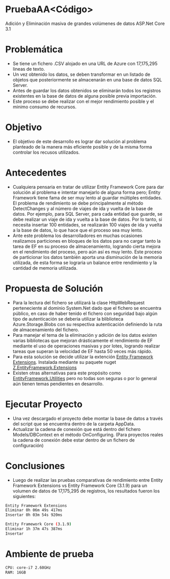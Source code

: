 # PruebaAA<Código>
Adición y Eliminación masiva de grandes volúmenes de datos ASP.Net Core 3.1

# Problemática
  - Se tiene un fichero .CSV alojado en una URL de Azure con 17,175,295 lineas de texto.
  - Un vez obtenido los datos, se deben transformar en un listado de objetos que posteriormente se almacenarán en una base de datos SQL Server.
  - Antes de guardar los datos obtenidos se eliminarán todos los registros existentes en la base de datos de alguna posible previa importación.
  - Este proceso se debe realizar con el mejor rendimiento posible y el minimo consumo de recursos.
  
 # Objetivo
  - El objetivo de este desarrollo es lograr dar solución al problema planteado de la manera más eficiente posible y de la misma forma controlar los recusos utilizados.
  
# Antecedentes
 - Cualquiera pensaria en tratar de utilizar Entity Framework Core para dar solución al problema e intentar manejarlo de alguna forma pero; Entity Framework tiene fama de ser muy lento al guardar múltiples entidades. El problema de rendimiento se debe principalmente al método DetectChanges y al número de viajes de ida y vuelta de la base de datos. Por ejemplo, para SQL Server, para cada entidad que guarde, se debe realizar un viaje de ida y vuelta a la base de datos. Por lo tanto, si necesita insertar 100 entidades, se realizarán 100 viajes de ida y vuelta a la base de datos, lo que hace que el proceso sea muy lento. 
  - Ante este problema los desarrolladores en muchas ocasiones realizamos particiones en bloques de los datos para no cargar tanto la tarea de EF en su proceso de almacenamiento, logrando cierta mejora en el rendimiento del proceso, pero aún así es muy lento. Este proceso de particionar los datos también aporta una disminución de la memoria utilizada, de esta forma se lograria un balance entre rendimiento y la cantidad de memoria utilizada.
 
# Propuesta de Solución
 - Para la lectura del fichero se utilizará la clase HttpWebRequest perteneciente al dominio System.Net dado que el fichero se encuentra público, en caso de haber tenido el fichero con seguridad bajo algún tipo de autenticación se deberia utilizar la bliblioteca Azure.Storage.Blobs con su respectiva autenticación definiendo la ruta de almacenamiento del fichero.
 - Para manejar el tema de la eliminación y adición de los datos existen varias bibliotecas que mejoran drásticamente el rendimiento de EF mediante el uso de operaciones masivas y por lotes, logrando realizar tareas que superan la velocidad de EF hasta 50 veces más rápido. 
 - Para esta solución se decide utilizar la extención [Entity Framework Extensions](https://entityframework-extensions.net/bulk-savechanges). Instalada mediante su paquete nuget [Z.EntityFramework.Extensions](https://www.nuget.org/packages/Z.EntityFramework.Extensions/4.0.106)
 - Existen otras alternativas para este propósito como [EntityFramework.Utilities](https://github.com/MikaelEliasson/EntityFramework.Utilities) pero no todas son seguras o por lo general aún tienen temas pendientes en desarrollo.

# Ejecutar Proyecto
 - Una vez descargado el proyecto debe montar la base de datos a través del script que se encuentra dentro de la carpeta AppData. 
 - Actualizar la cadena de conexión que está dentro del fichero Models/DBContext en el método OnConfiguring. (Para proyectos reales la cadena de conexión debe estar dentro de un fichero de configuración)

# Conclusiones
 - Luego de realizar las pruebas comparativas de rendimiento entre Entity Framework Extensions vs Entity Framework Core (3.1.9) para un volumen de datos de 17,175,295 de registros, los resultados fueron los siguientes:
 
 ```sh
Entity Framework Extensions
Eliminar 0h 06m 49s 417ms
Insertar 0h 03m 54s 920ms

Entity Framework Core (3.1.9)
Eliminar 1h 37m 47s 387ms
Insertar 
```
# Ambiente de prueba 
 ```sh
 CPU: core-i7 2.60GHz 
 RAM: 16GB
```
